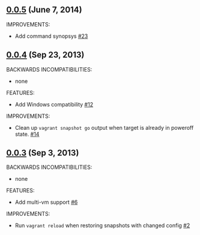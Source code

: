## [0.0.5](https://github.com/dergachev/vagrant-vbox-snapshot/compare/v0.0.4...v0.0.5) (June 7, 2014)

IMPROVEMENTS:

  - Add command synopsys [#23](https://github.com/dergachev/vagrant-vbox-snapshot/issues/23)

## [0.0.4](https://github.com/dergachev/vagrant-vbox-snapshot/compare/v0.0.3...v0.0.4) (Sep 23, 2013)

BACKWARDS INCOMPATIBILITIES:

  - none

FEATURES:

  - Add Windows compatibility [#12](https://github.com/dergachev/vagrant-vbox-snapshot/issues/12)

IMPROVEMENTS:

  - Clean up `vagrant snapshot go` output when target is already in poweroff state. [#14](https://github.com/dergachev/vagrant-vbox-snapshot/pull/14)

## [0.0.3](https://github.com/dergachev/vagrant-vbox-snapshot/compare/v0.0.2...v0.0.3) (Sep 3, 2013)

BACKWARDS INCOMPATIBILITIES:

  - none

FEATURES:

  - Add multi-vm support [#6](https://github.com/dergachev/vagrant-vbox-snapshot/pull/6)

IMPROVEMENTS:

  - Run `vagrant reload` when restoring snapshots with changed config [#2](https://github.com/dergachev/vagrant-vbox-snapshot/issues/2)
